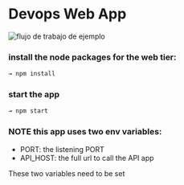 # Devops Web App

![flujo de trabajo de ejemplo](https://github.com/safeops-challenge/web/actions/workflows/docker-image.yml/badge.svg)

### install the node packages for the web tier:
```sh
→ npm install
```
### start the app
```sh
→ npm start
```

###  NOTE this app uses two env variables:

- PORT: the listening PORT
- API_HOST: the full url to call the API app

These two variables need to be set 
